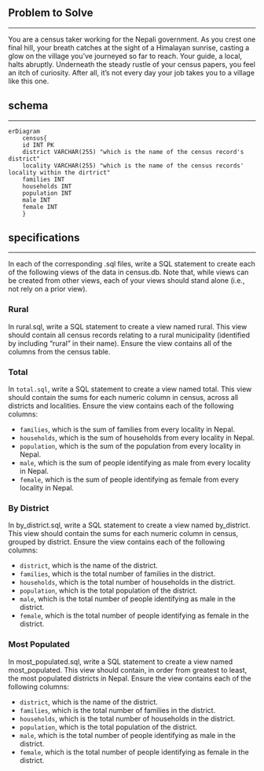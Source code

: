 ## Problem to Solve
---
You are a census taker working for the Nepali government. As you crest one final hill, your breath catches at the sight of a Himalayan sunrise, casting a glow on the village you’ve journeyed so far to reach. Your guide, a local, halts abruptly. Underneath the steady rustle of your census papers, you feel an itch of curiosity. After all, it’s not every day your job takes you to a village like this one.

## schema
---
```mermaid
erDiagram
    census{
    id INT PK
    district VARCHAR(255) "which is the name of the census record's district"
    locality VARCHAR(255) "which is the name of the census records' locality within the dirtrict"
    families INT
    households INT
    population INT
    male INT
    female INT
    }
```

## specifications
---
In each of the corresponding .sql files, write a SQL statement to create each of the following views of the data in census.db. Note that, while views can be created from other views, each of your views should stand alone (i.e., not rely on a prior view).

### Rural
In rural.sql, write a SQL statement to create a view named rural. This view should contain all census records relating to a rural municipality (identified by including “rural” in their name). Ensure the view contains all of the columns from the census table.

### Total
In `total.sql`, write a SQL statement to create a view named total. This view should contain the sums for each numeric column in census, across all districts and localities. Ensure the view contains each of the following columns:

- `families`, which is the sum of families from every locality in Nepal.
- `households`, which is the sum of households from every locality in Nepal.
- `population`, which is the sum of the population from every locality in Nepal.
- `male`, which is the sum of people identifying as male from every locality in Nepal.
- `female`, which is the sum of people identifying as female from every locality in Nepal.
### By District
In by_district.sql, write a SQL statement to create a view named by_district. This view should contain the sums for each numeric column in census, grouped by district. Ensure the view contains each of the following columns:

- `district`, which is the name of the district.
- `families`, which is the total number of families in the district.
- `households`, which is the total number of households in the district.
- `population`, which is the total population of the district.
- `male`, which is the total number of people identifying as male in the district.
- `female`, which is the total number of people identifying as female in the district.
### Most Populated
In most_populated.sql, write a SQL statement to create a view named most_populated. This view should contain, in order from greatest to least, the most populated districts in Nepal. Ensure the view contains each of the following columns:

- `district`, which is the name of the district.
- `families`, which is the total number of families in the district.
- `households`, which is the total number of households in the district.
- `population`, which is the total population of the district.
- `male`, which is the total number of people identifying as male in the district.
- `female`, which is the total number of people identifying as female in the district.